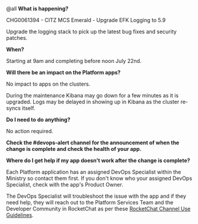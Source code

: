@all
**What is happening?**

CHG0061394 - CITZ MCS Emerald - Upgrade EFK Logging to 5.9

Upgrade the logging stack to pick up the latest bug fixes and security patches.

**When?**

Starting at 9am and completing before noon July 22nd.

**Will there be an impact on the Platform apps?**

No impact to apps on the clusters.

During the maintenance Kibana may go down for a few minutes as it is upgraded. Logs may be delayed in showing up in Kibana as the cluster re-syncs itself.

**Do I need to do anything?**

No action required.

**Check the #devops-alert channel for the announcement of when the change is complete and check the health of your app.**

**Where do I get help if my app doesn't work after the change is complete?**

Each Platform application has an assigned DevOps Specialist within the Ministry so contact them first. If you don't know who your assigned DevOps Specialist, check with the app's Product Owner.

The DevOps Specialist will troubleshoot the issue with the app and if they need help, they will reach out to the Platform Services Team and the Developer Community in RocketChat as per these [RocketChat Channel Use Guidelines](https://docs.developer.gov.bc.ca/rocketchat-channel-descriptions/).
